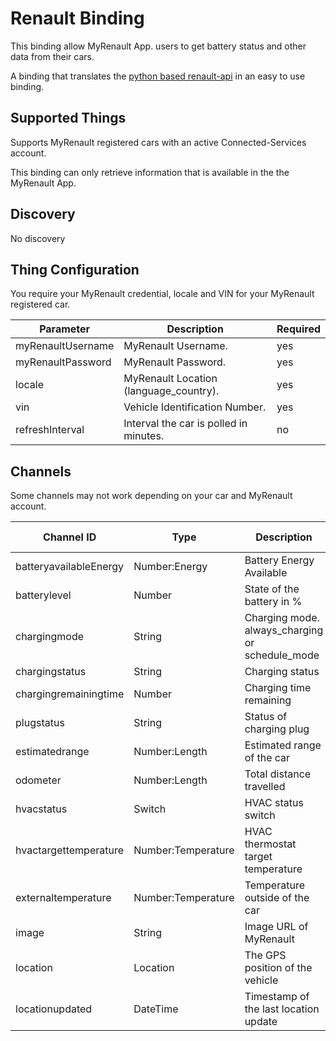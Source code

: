 # Renault Binding

This binding allow MyRenault App. users to get battery status and other data from their cars.

A binding that translates the [python based renault-api](https://renault-api.readthedocs.io/en/latest/) in an easy to use binding. 


## Supported Things

Supports MyRenault registered cars with an active Connected-Services account.

This binding can only retrieve information that is available in the the MyRenault App.


## Discovery

No discovery

## Thing Configuration

You require your MyRenault credential, locale and VIN for your MyRenault registered car.

| Parameter         | Description                            | Required |
|-------------------|----------------------------------------|----------|
| myRenaultUsername | MyRenault Username.                    | yes      |
| myRenaultPassword | MyRenault Password.                    | yes      |
| locale            | MyRenault Location (language_country). | yes      |
| vin               | Vehicle Identification Number.         | yes      |
| refreshInterval   | Interval the car is polled in minutes. | no       |

## Channels

Some channels may not work depending on your car and MyRenault account.

| Channel ID             | Type               | Description                                     | Read Only |
|------------------------|--------------------|-------------------------------------------------|-----------|
| batteryavailableEnergy | Number:Energy      | Battery Energy Available                        | Yes       |
| batterylevel           | Number             | State of the battery in %                       | Yes       |
| chargingmode           | String             | Charging mode. always_charging or schedule_mode | No        |
| chargingstatus         | String             | Charging status                                 | Yes       |
| chargingremainingtime  | Number             | Charging time remaining                         | Yes       |
| plugstatus             | String             | Status of charging plug                         | Yes       |
| estimatedrange         | Number:Length      | Estimated range of the car                      | Yes       |
| odometer               | Number:Length      | Total distance travelled                        | Yes       |
| hvacstatus             | Switch             | HVAC status switch                              | No        |
| hvactargettemperature  | Number:Temperature | HVAC thermostat target temperature              | No        |
| externaltemperature    | Number:Temperature | Temperature outside of the car                  | Yes       |
| image                  | String             | Image URL of MyRenault                          | Yes       |
| location               | Location           | The GPS position of the vehicle                 | Yes       |
| locationupdated        | DateTime           | Timestamp of the last location update           | Yes       |
